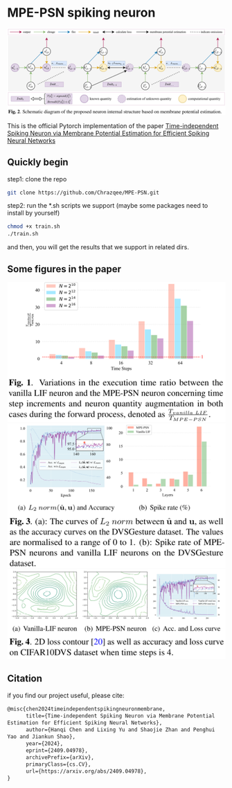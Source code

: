 # MPE-PSN spiking neuron
![](./figs/img_4.png)

This is the official Pytorch implementation of the paper [Time-independent Spiking Neuron via Membrane Potential Estimation for Efficient Spiking Neural Networks](https://arxiv.org/user/)

## Quickly begin
step1: clone the repo

```bash
git clone https://github.com/Chrazqee/MPE-PSN.git
```

step2: run the *.sh scripts we support (maybe some packages need to install by yourself)
```bash
chmod +x train.sh
./train.sh
```

and then, you will get the results that we support in related dirs.

## Some figures in the paper
![](./figs/img_3.png)
![](./figs/img_1.png)
![](./figs/img_2.png)

## Citation
if you find our project useful, please cite:
```text
@misc{chen2024timeindependentspikingneuronmembrane,
      title={Time-independent Spiking Neuron via Membrane Potential Estimation for Efficient Spiking Neural Networks}, 
      author={Hanqi Chen and Lixing Yu and Shaojie Zhan and Penghui Yao and Jiankun Shao},
      year={2024},
      eprint={2409.04978},
      archivePrefix={arXiv},
      primaryClass={cs.CV},
      url={https://arxiv.org/abs/2409.04978}, 
}
```
